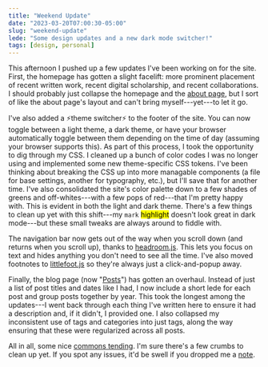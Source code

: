 ```yaml
---
title: "Weekend Update"
date: "2023-03-20T07:00:30-05:00"
slug: "weekend-update"
lede: "Some design updates and a new dark mode switcher!"
tags: [design, personal]
---
```


This afternoon I pushed up a few updates I've been working on for the site. First, the homepage has gotten a slight facelift: more prominent placement of recent written work, recent digital scholarship, and recent collaborations. I should probably just collapse the homepage and the [about page](/about/), but I sort of like the about page's layout and can't bring myself---yet---to let it go.

I've also added a ⚡️theme switcher⚡️ to the footer of the site. You can now toggle between a light theme, a dark theme, or have your browser automatically toggle between them depending on the time of day (assuming your browser supports this). As part of this process, I took the opportunity to dig through my CSS. I cleaned up a bunch of color codes I was no longer using and implemented some new theme-specific CSS tokens. I've been thinking about breaking the CSS up into more managable components (a file for base settings, another for typography, etc.), but I'll save that for another time. I've also consolidated the site's color palette down to a few shades of greens and off-whites---with a few pops of red---that I'm pretty happy with. This is evident in both the light and dark theme. There's a few things to clean up yet with this shift---my `mark` <mark>highlight</mark> doesn't look great in dark mode---but these small tweaks are always around to fiddle with.

The navigation bar now gets out of the way when you scroll down (and returns when you scroll up), thanks to [headroom.js](https://wicky.nillia.ms/headroom.js/). This lets you focus on text and hides anything you don't need to see all the time. I've also moved footnotes to [littlefoot.js](https://littlefoot.js.org) so they're always just a click-and-popup away.

Finally, the blog page (now "[Posts](/blog/)") has gotten an overhaul. Instead of just a list of post titles and dates like I had, I now include a short lede for each post and group posts together by year. This took the longest among the updates---I went back through each thing I've written here to ensure it had a description and, if it didn't, I provided one. I also collapsed my inconsistent use of tags and categories into just tags, along the way ensuring that these were regularized across all posts.

All in all, some nice [commons tending](http://ayjay.org/Tending.pdf). I'm sure there's a few crumbs to clean up yet. If you spot any issues, it'd be swell if you dropped me a [note](mailto:jason@jasonheppler.org).
